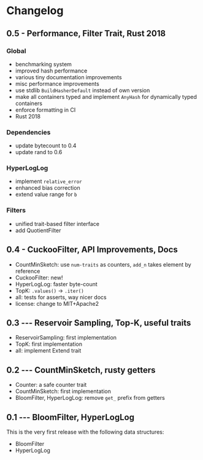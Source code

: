 # Changelog

## 0.5 - Performance, Filter Trait, Rust 2018

### Global
- benchmarking system
- improved hash performance
- various tiny documentation improvements
- misc performance improvements
- use stdlib `BuildHasherDefault` instead of own version
- make all containers typed and implement `AnyHash` for dynamically typed containers
- enforce formatting in CI
- Rust 2018

### Dependencies
- update bytecount to 0.4
- update rand to 0.6

### HyperLogLog
- implement `relative_error`
- enhanced bias correction
- extend value range for `b`

### Filters
- unified trait-based filter interface
- add QuotientFilter


## 0.4 - CuckooFilter, API Improvements, Docs

- CountMinSketch: use `num-traits` as counters, `add_n` takes element by reference
- CuckooFilter: new!
- HyperLogLog: faster byte-count
- TopK: `.values()` -> `.iter()`
- all: tests for asserts, way nicer docs
- license: change to MIT+Apache2


## 0.3 --- Reservoir Sampling, Top-K, useful traits

- ReservoirSampling: first implementation
- TopK: first implementation
- all: implement Extend trait


## 0.2 --- CountMinSketch, rusty getters

- Counter: a safe counter trait
- CountMinSketch: first implementation
- BloomFilter, HyperLogLog: remove `get_` prefix from getters


## 0.1 --- BloomFilter, HyperLogLog

This is the very first release with the following data structures:

- BloomFilter
- HyperLogLog
